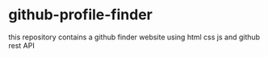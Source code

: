 # github-profile-finder
this repository contains a github finder website using html css js and github rest API
